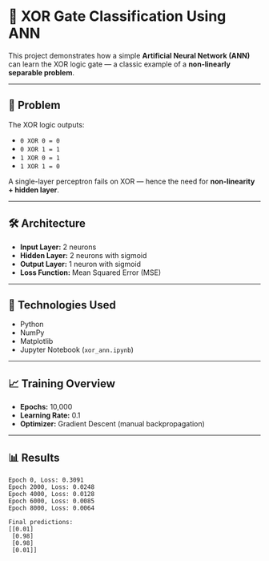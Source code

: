 # 🔀 XOR Gate Classification Using ANN

This project demonstrates how a simple **Artificial Neural Network (ANN)** can learn the XOR logic gate — a classic example of a **non-linearly separable problem**.

---

## 🧠 Problem

The XOR logic outputs:
- `0 XOR 0 = 0`
- `0 XOR 1 = 1`
- `1 XOR 0 = 1`
- `1 XOR 1 = 0`

A single-layer perceptron fails on XOR — hence the need for **non-linearity + hidden layer**.

---

## 🛠️ Architecture

- **Input Layer:** 2 neurons  
- **Hidden Layer:** 2 neurons with sigmoid  
- **Output Layer:** 1 neuron with sigmoid  
- **Loss Function:** Mean Squared Error (MSE)

---

## 🚀 Technologies Used

- Python  
- NumPy  
- Matplotlib  
- Jupyter Notebook (`xor_ann.ipynb`)

---

## 📈 Training Overview

- **Epochs:** 10,000  
- **Learning Rate:** 0.1  
- **Optimizer:** Gradient Descent (manual backpropagation)

---

## 📊 Results

```text
Epoch 0, Loss: 0.3091
Epoch 2000, Loss: 0.0248
Epoch 4000, Loss: 0.0128
Epoch 6000, Loss: 0.0085
Epoch 8000, Loss: 0.0064

Final predictions:
[[0.01]
 [0.98]
 [0.98]
 [0.01]]
